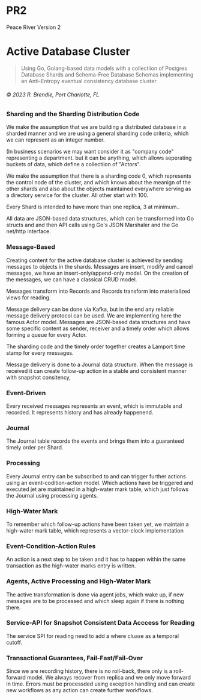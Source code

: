 # PR2

Peace River Version 2

# Active Database Cluster

> Using Go, Golang-based data models with a collectiion of Postgres Database Shards and Schema-Free Database Schemas implementing an Anti-Entropy eventual consistency database cluster

###### &copy; 2023 R. Brendle, Port Charlotte, FL
  
### Sharding and the Sharding Distribution Code
We make the assumption that we are building a distributed database in a  sharded manner and we are using a general sharding code criteria, which we can represent as an integer number. 

(In business scenarios we may want consider it as "company code" representing a department. but it can be anything, which allows seperating buckets of data, which define a collectiion of "Actors".

We make the assumption that there is a sharding code 0, which represents the control node of the cluster, and which knows about the meanign of the other shards and also about the objects maintained everywhere serving as a directory service for the cluster. All other start with 100.

Every Shard is intended to have more than one replica, 3 at minimum..

All data are JSON-based data structures, which can be transformed into Go structs and and then API calls using Go's JSON Marshaler and the Go net/http interface. 

### Message-Based

Creating content for the active database cluster is achieved by sending messages to objects in the shards. Messages are insert, modify and cancel messages, we have an insert-only/append-only model. On the creation of the messages, we can have a classical CRUD model.

Messages transform into Records and Records transform into materialized views for reading. 

Message delivery can be done via Kafka, but in the end any reliable message delivery protocol can be used.  We are implementing here the famous Actor model. Messages are JSON-based data structures and have some specific content as sender, receiver and a timely order which allows forming a queue for every Actor.

The sharding code and the timely order together creates a Lamport time stamp for every messages.

Message delivery is done to a Journal data structure. When the message is received it can create follow-up action in a stable and consistent manner with snapshot consitency,


### Event-Driven

Every received messages represents an event, which is immutable and recorded. It represents history and has already happenend.

### Journal

The Journal table records the events and brings them into a guaranteed timely order per Shard. 

### Processing
Every Journal entry can be subscribed to and can trigger further actions using an event-codition-action model. Which actions have be triggered and executed jet are maintained in a high-water mark table, which just follows the Journal using processing agents.

### High-Water Mark
To remember which follow-up actions have been taken yet, we maintain a high-water mark table, which represents a vector-clock implementation 

### Event-Condition-Action Rules

An action is a next step to be taken and it has to happen within the same transaction as the high-water marks entry is written.

### Agents, Active Processing and High-Water Mark
The active transformation is done via agent jobs, which wake up, if new messages are to be processed and which sleep again if there is nothing there.

### Service-API for Snapshot Consistent Data Acccess for Reading
The service SPI for reading need to add a where cluase as a temporal cutoff.

### Transactional Guarantees, Fail-Fast/Fail-Over
Since we are recording history, there is no roll-back, there only is a roll-forward model. We always recover from replica and we only move forward in time.
Errors must be processded using exception handling and can create new workflows as any action can create further workflows.

> 

